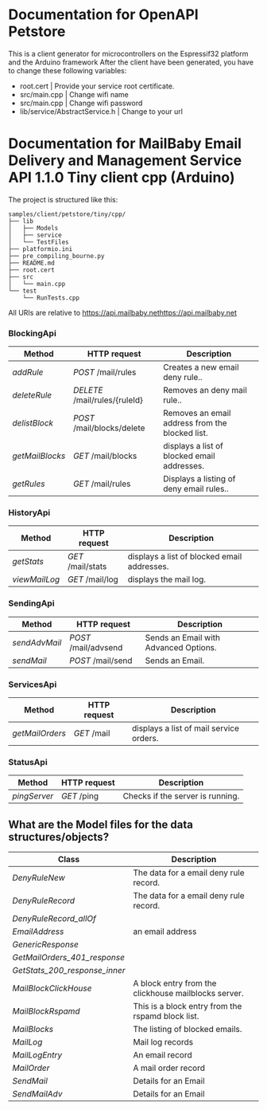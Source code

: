 # Documentation for OpenAPI Petstore
This is a client generator for microcontrollers on the Espressif32 platform and the Arduino framework
After the client have been generated, you have to change these following variables:
- root.cert | Provide your service root certificate.
- src/main.cpp | Change wifi name
- src/main.cpp | Change wifi password
- lib/service/AbstractService.h | Change to your url

# Documentation for MailBaby Email Delivery and Management Service API 1.1.0 Tiny client cpp (Arduino) 

The project is structured like this:
```
samples/client/petstore/tiny/cpp/
├── lib
│   ├── Models
│   ├── service
│   └── TestFiles
├── platformio.ini
├── pre_compiling_bourne.py
├── README.md
├── root.cert
├── src
│   └── main.cpp
└── test
    └── RunTests.cpp
```

All URIs are relative to https://api.mailbaby.nethttps://api.mailbaby.net

### BlockingApi
|Method | HTTP request | Description|
|------------- | ------------- | -------------|
|*addRule* | *POST* /mail/rules | Creates a new email deny rule..|
|*deleteRule* | *DELETE* /mail/rules/{ruleId} | Removes an deny mail rule..|
|*delistBlock* | *POST* /mail/blocks/delete | Removes an email address from the blocked list.|
|*getMailBlocks* | *GET* /mail/blocks | displays a list of blocked email addresses.|
|*getRules* | *GET* /mail/rules | Displays a listing of deny email rules..|

### HistoryApi
|Method | HTTP request | Description|
|------------- | ------------- | -------------|
|*getStats* | *GET* /mail/stats | displays a list of blocked email addresses.|
|*viewMailLog* | *GET* /mail/log | displays the mail log.|

### SendingApi
|Method | HTTP request | Description|
|------------- | ------------- | -------------|
|*sendAdvMail* | *POST* /mail/advsend | Sends an Email with Advanced Options.|
|*sendMail* | *POST* /mail/send | Sends an Email.|

### ServicesApi
|Method | HTTP request | Description|
|------------- | ------------- | -------------|
|*getMailOrders* | *GET* /mail | displays a list of mail service orders.|

### StatusApi
|Method | HTTP request | Description|
|------------- | ------------- | -------------|
|*pingServer* | *GET* /ping | Checks if the server is running.|


## What are the Model files for the data structures/objects?
|Class | Description|
|------------- | -------------|
|*DenyRuleNew* | The data for a email deny rule record.|
|*DenyRuleRecord* | The data for a email deny rule record.|
|*DenyRuleRecord_allOf* | |
|*EmailAddress* | an email address|
|*GenericResponse* | |
|*GetMailOrders_401_response* | |
|*GetStats_200_response_inner* | |
|*MailBlockClickHouse* | A block entry from the clickhouse mailblocks server.|
|*MailBlockRspamd* | This is a block entry from the rspamd block list.|
|*MailBlocks* | The listing of blocked emails.|
|*MailLog* | Mail log records|
|*MailLogEntry* | An email record|
|*MailOrder* | A mail order record|
|*SendMail* | Details for an Email|
|*SendMailAdv* | Details for an Email|

